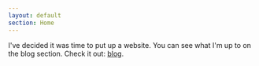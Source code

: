 ```yaml
---
layout: default
section: Home
---
```


I've decided it was time to put up a website. You can see what I'm up to on the blog section. Check it out: [blog](/blog).
            
